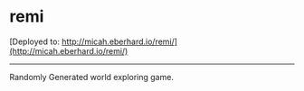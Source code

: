 # remi

[Deployed to: http://micah.eberhard.io/remi/](http://micah.eberhard.io/remi/)

---

Randomly Generated world exploring game.
